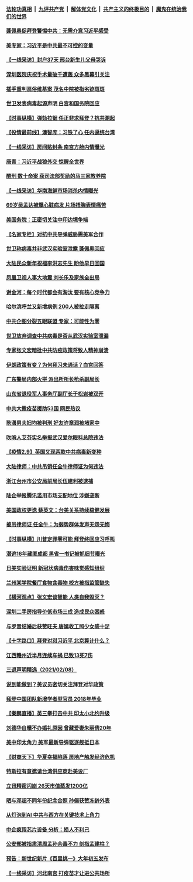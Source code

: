 

####  [法轮功真相](../../../../basic/blob/master/README.md?t=02101131) &nbsp;|&nbsp; [九评共产党](../../../../9ping.md/blob/master/README.md?t=02101131) &nbsp;|&nbsp; [解体党文化](../../../../jtdwh.md/blob/master/README.md?t=02101131)  &nbsp;|&nbsp; [共产主义的终极目的](../../../../gczydzjmd.md/blob/master/README.md?t=02101131) &nbsp;|&nbsp; [魔鬼在统治我们的世界](../../../../mgztzwmdsj.md/blob/master/README.md?t=02101131) 

#### [蓬佩奥促拜登警惕中共：无需介意习近平感受](../pages/nsc413/n12743829.md?t=02101131) 

#### [美专家：习近平是中共最不可控的变量](../pages/nsc413/n12743707.md?t=02101131) 

#### [【一线采访】封户37天 邢台新生儿父母哭诉](../pages/nsc413/n12743988.md?t=02101131) 

#### [深圳医院庆祝手术量破千遭轰 众多黑幕引关注](../pages/nsc413/n12743843.md?t=02101131) 

#### [插手重判恶俗维基案 茂名中院被指劣迹斑斑](../pages/nsc413/n12743667.md?t=02101131) 

#### [世卫发表病毒起源声明 白宫和国务院回应](../pages/nsc413/n12743683.md?t=02101131) 

#### [【时事纵横】弹劾拉锯 任正非求拜登？抗共潮起](../pages/nsc413/n12743927.md?t=02101131) 

#### [【役情最前线】澳智库：习铁了心 任内逼统台湾](../pages/nsc413/n12743554.md?t=02101131) 

#### [【一线采访】房间贴封条 南宫方舱内情曝光](../pages/nsc413/n12743700.md?t=02101131) 

#### [唐青：习近平战狼外交 惊醒全世界](../pages/nsc413/n12743719.md?t=02101131) 

#### [酷刑 数十命案 获司法部奖励的马三家教养院](../pages/nsc413/n12743252.md?t=02101131) 

#### [【一线采访】华南海鲜市场消杀内情曝光](../pages/nsc413/n12743697.md?t=02101131) 

#### [69岁吴孟达被爆心脏病发 片场捂胸表情痛苦](../pages/nsc413/n12743479.md?t=02101131) 

#### [美国务院：正密切关注中印边境争端](../pages/nsc413/n12743771.md?t=02101131) 

#### [【名家专栏】对抗中共导弹威胁需美军合作](../pages/nsc413/n12743544.md?t=02101131) 

#### [世卫称病毒并非武汉实验室泄露 蓬佩奥回应](../pages/nsc413/n12743545.md?t=02101131) 

#### [大陆民众新年祝福李洪志先生 盼他早日回国](../pages/nsc413/n12742596.md?t=02101131) 

#### [凤凰卫视人事大地震 刘长乐及家族全出局](../pages/nsc413/n12743109.md?t=02101131) 

#### [谢金河：每个时代都会有淘汰 要有核心竞争力](../pages/nsc413/n12740413.md?t=02101131) 

#### [哈尔滨呼兰又新增病例 200人被拉走隔离](../pages/nsc413/n12742957.md?t=02101131) 

#### [中共企图分裂五眼联盟 专家：可能性为零](../pages/nsc413/n12743241.md?t=02101131) 

#### [世卫放弃调查中共病毒是否从武汉实验室泄漏](../pages/nsc413/n12743070.md?t=02101131) 

#### [专家张文宏暗批中共防疫政策将致人精神崩溃](../pages/nsc413/n12742854.md?t=02101131) 

#### [伊朗政策有变？为何拜习未通话？白宫回答](../pages/nsc413/n12743107.md?t=02101131) 

#### [广东警局内部火拼 派出所所长枪杀副局长](../pages/nsc413/n12743150.md?t=02101131) 

#### [山东省退役军人事务厅副厅长于松岩被双开](../pages/nsc413/n12742808.md?t=02101131) 

#### [中共大撒疫苗援助53国 网民热议](../pages/nsc413/n12742698.md?t=02101131) 

#### [耿潇男夫妇均被判刑 好友许章润被堵家中](../pages/nsc413/n12742621.md?t=02101131) 

#### [吹哨人艾芬实名举报武汉爱尔眼科总院违法](../pages/nsc413/n12742654.md?t=02101131) 

#### [【疫情2.9】英国又现两款中共病毒新变种](../pages/nsc413/n12742490.md?t=02101131) 

#### [大陆律师：中共吊销任全牛律师证为何违法](../pages/nsc413/n12741261.md?t=02101131) 

#### [浙江台州市公安局前局长伍建利被逮捕](../pages/nsc413/n12742224.md?t=02101131) 


#### [陆企举报腾讯滥用市场支配地位 涉嫌垄断](../pages/nsc413/n12742139.md?t=02101131) 

#### [美国政权更迭 蔡英文：台美关系持续稳健发展](../pages/nsc413/n12742218.md?t=02101131) 

#### [被吊律师证 任全牛：为弱势群体发声无怨无悔](../pages/nsc413/n12740976.md?t=02101131) 

#### [【时事纵横】川普定罪零可能 拜登终回应习呼叫](../pages/nsc413/n12741580.md?t=02101131) 

#### [潜逃16年藏匿成都 黑省一书记被抓细节曝光](../pages/nsc413/n12741893.md?t=02101131) 

#### [日美实验证明 新冠状病毒伤害味觉感知组织](../pages/nsc413/n12742164.md?t=02101131) 

#### [兰州某学院餐厅食物含毒物 校方被指监管缺失](../pages/nsc413/n12742175.md?t=02101131) 

#### [【横河观点】张文宏谈智能 人类自我毁灭？](../pages/nsc413/n12741793.md?t=02101131) 

#### [深圳二手房指导价低市场三成 造成民众困惑](../pages/nsc413/n12741686.md?t=02101131) 

#### [与罗晋结婚后获赞旺夫 唐嫣收工照少女感十足](../pages/nsc413/n12741562.md?t=02101131) 

#### [【十字路口】拜登对怼习近平 北京算计什么？](../pages/nsc413/n12741899.md?t=02101131) 

#### [江西赣州近半月连续车祸 已致13死7伤](../pages/nsc413/n12741829.md?t=02101131) 

#### [三退声明精选（2021/02/08）](../pages/nsc413/n12741865.md?t=02101131) 

#### [说到能做到？美议员密切关注拜登对华政策](../pages/nsc413/n12741031.md?t=02101131) 

#### [拜登中国团队新增学者型官员 2018年毕业](../pages/nsc413/n12741720.md?t=02101131) 

#### [【秦鹏直播】英三拳打击中共 印太小北约升级](../pages/nsc413/n12741097.md?t=02101131) 

#### [刘德华自曝不办婚礼原因 曾藏爱妻朱丽倩20年](../pages/nsc413/n12739234.md?t=02101131) 

#### [美中印太角力 美军最新导弹驱逐舰抵日本](../pages/nsc413/n12741320.md?t=02101131) 

#### [【财商天下】华夏幸福陷落 房地产触发经济危机](../pages/nsc413/n12741076.md?t=02101131) 

#### [特斯拉有意邀请台湾供应商赴美设厂](../pages/nsc413/n12741449.md?t=02101131) 

#### [立讯精密闪崩 26天市值蒸发1200亿](../pages/nsc413/n12741485.md?t=02101131) 

#### [晒与邓超不同年份纪念合照 孙俪获赞冻龄外表](../pages/nsc413/n12741149.md?t=02101131) 

#### [从灯泡到AI 中共与西方在关键技术上角力](../pages/nsc413/n12741462.md?t=02101131) 

#### [中企疯囤芯片设备 分析：损人不利己](../pages/nsc413/n12741294.md?t=02101131) 

#### [公安部被指肃清周孟孙余毒不力 剑指孟建柱？](../pages/nsc413/n12741174.md?t=02101131) 

#### [预告：新世纪新片《百里挑一》大年初五发布](../pages/nsc413/n12741277.md?t=02101131) 

#### [【一线采访】河北南宫 打疫苗才让进公共场所](../pages/nsc413/n12741163.md?t=02101131) 

